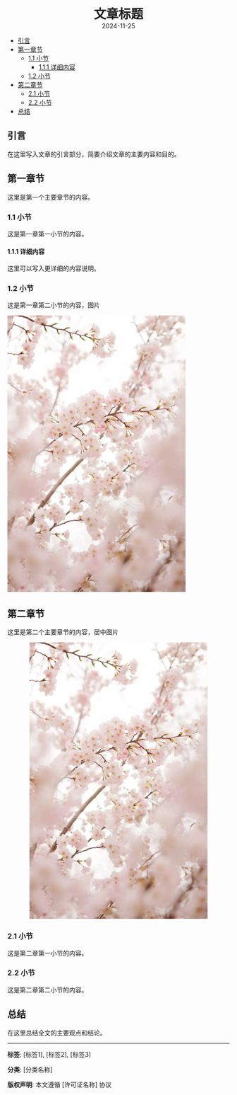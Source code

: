 <div style="text-align:center;font-weight:bold;font-size:2em"> 文章标题 </div>

<div style="text-align:center;">2024-11-25</div>

<!-- TOC -->
- [引言](#引言)
- [第一章节](#第一章节)
	- [1.1 小节](#11-小节)
		- [1.1.1 详细内容](#111-详细内容)
	- [1.2 小节](#12-小节)
- [第二章节](#第二章节)
	- [2.1 小节](#21-小节)
	- [2.2 小节](#22-小节)
- [总结](#总结)
<!-- /TOC -->

## 引言<a name="引言"></a>

在这里写入文章的引言部分，简要介绍文章的主要内容和目的。

## 第一章节<a name="第一章节"></a>

这里是第一个主要章节的内容。

### 1.1 小节<a name="11-小节"></a>

这是第一章第一小节的内容。

#### 1.1.1 详细内容<a name="111-详细内容"></a>

这里可以写入更详细的内容说明。

### 1.2 小节<a name="12-小节"></a>

这是第一章第二小节的内容，图片

![图片](https://raw.githubusercontent.com/3542Q/ImageRepository/main/image_1.png)

## 第二章节<a name="第二章节"></a>

这里是第二个主要章节的内容，居中图片
<div align="center">
	<img src="https://raw.githubusercontent.com/3542Q/ImageRepository/main/image_1.png" />
</div>


### 2.1 小节<a name="21-小节"></a>

这是第二章第一小节的内容。

### 2.2 小节<a name="22-小节"></a>

这是第二章第二小节的内容。

## 总结<a name="总结"></a>

在这里总结全文的主要观点和结论。

---
**标签**: [标签1], [标签2], [标签3]

**分类**: [分类名称]

**版权声明**: 本文遵循 [许可证名称] 协议
